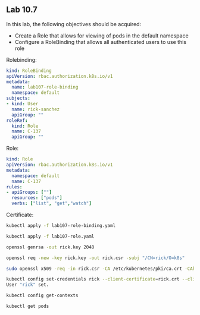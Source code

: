 ## Lab 10.7

In this lab, the following objectives should be acquired:
- Create a Role that allows for viewing of pods in the default namespace
- Configure a RoleBinding that allows all authenticated users to use this role


Rolebinding:

```YAML
kind: RoleBinding
apiVersion: rbac.authorization.k8s.io/v1
metadata:
  name: lab107-role-binding
  namespace: default
subjects:
- kind: User
  name: rick-sanchez
  apiGroup: ""
roleRef:
  kind: Role
  name: C-137
  apiGroup: ""
```

Role:
``` YAML
kind: Role
apiVersion: rbac.authorization.k8s.io/v1
metadata:
  namespace: default
  name: C-137
rules:
- apiGroups: [""]
  resources: ["pods"]
  verbs: ["list", "get","watch"]
```


Certificate:

```bash
kubectl apply -f lab107-role-binding.yaml

kubectl apply -f lab107-role.yaml
```

```bash
openssl genrsa -out rick.key 2048
```

```bash
openssl req -new -key rick.key -out rick.csr -subj "/CN=rick/O=k8s"
```

```bash
sudo openssl x509 -req -in rick.csr -CA /etc/kubernetes/pki/ca.crt -CAkey /etc/kubernetes/pki/ca.key -CAcreateserial -out rick.crt -days 1800
```

```bash
kubectl config set-credentials rick --client-certificate=rick.crt --client-key=rick.key
User "rick" set.
```

```bash
kubectl config get-contexts
```

```bash
kubectl get pods 
```